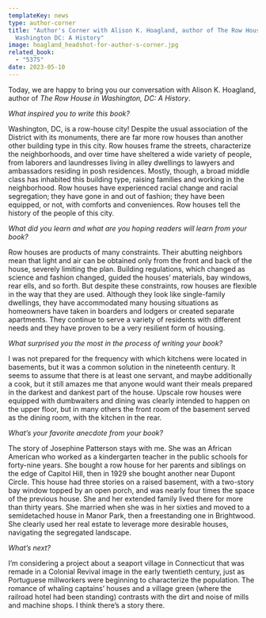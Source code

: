 ```yaml
---
templateKey: news
type: author-corner
title: "Author's Corner with Alison K. Hoagland, author of The Row House in
  Washington DC: A History"
image: hoagland_headshot-for-author-s-corner.jpg
related_book:
  - "5375"
date: 2023-05-10
---
```

Today, we are happy to bring you our conversation with Alison K. Hoagland, author of *The Row House in Washington, DC: A History*.

*What inspired you to write this book?* 

Washington, DC, is a row-house city! Despite the usual association of the District with its monuments, there are far more row houses than another other building type in this city. Row houses frame the streets, characterize the neighborhoods, and over time have sheltered a wide variety of people, from laborers and laundresses living in alley dwellings to lawyers and ambassadors residing in posh residences. Mostly, though, a broad middle class has inhabited this building type, raising families and working in the neighborhood. Row houses have experienced racial change and racial segregation; they have gone in and out of fashion; they have been equipped, or not, with comforts and conveniences. Row houses tell the history of the people of this city.

*What did you learn and what are you hoping readers will learn from your book?* 

Row houses are products of many constraints. Their abutting neighbors mean that light and air can be obtained only from the front and back of the house, severely limiting the plan. Building regulations, which changed as science and fashion changed, guided the houses’ materials, bay windows, rear ells, and so forth. But despite these constraints, row houses are flexible in the way that they are used.  Although they look like single-family dwellings, they have accommodated many housing situations as homeowners have taken in boarders and lodgers or created separate apartments. They continue to serve a variety of residents with different needs and they have proven to be a very resilient form of housing.

*What surprised you the most in the process of writing your book?* 

I was not prepared for the frequency with which kitchens were located in basements, but it was a common solution in the nineteenth century. It seems to assume that there is at least one servant, and maybe additionally a cook, but it still amazes me that anyone would want their meals prepared in the darkest and dankest part of the house. Upscale row houses were equipped with dumbwaiters and dining was clearly intended to happen on the upper floor, but in many others the front room of the basement served as the dining room, with the kitchen in the rear.

*What’s your favorite anecdote from your book?*

The story of Josephine Patterson stays with me. She was an African American who worked as a kindergarten teacher in the public schools for forty-nine years. She bought a row house for her parents and siblings on the edge of Capitol Hill, then in 1929 she bought another near Dupont Circle. This house had three stories on a raised basement, with a two-story bay window topped by an open porch, and was nearly four times the space of the previous house. She and her extended family lived there for more than thirty years. She married when she was in her sixties and moved to a semidetached house in Manor Park, then a freestanding one in Brightwood. She clearly used her real estate to leverage more desirable houses, navigating the segregated landscape.

*What’s next?* 

I’m considering a project about a seaport village in Connecticut that was remade in a Colonial Revival image in the early twentieth century, just as Portuguese millworkers were beginning to characterize the population. The romance of whaling captains’ houses and a village green (where the railroad hotel had been standing) contrasts with the dirt and noise of mills and machine shops. I think there’s a story there.
